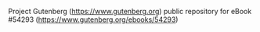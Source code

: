 Project Gutenberg (https://www.gutenberg.org) public repository for
eBook #54293 (https://www.gutenberg.org/ebooks/54293)
